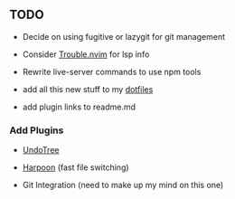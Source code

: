 ## TODO

- Decide on using fugitive or lazygit for git management

- Consider [Trouble.nvim](https://github.com/folke/trouble.nvim) for lsp info

- Rewrite live-server commands to use npm tools

- add all this new stuff to my [dotfiles](https://github.com/bduckdev/.dotfiles)

- add plugin links to readme.md

### Add Plugins

- [UndoTree](https://github.com/mbbill/undotree)

- [Harpoon](https://github.com/ThePrimeagen/harpoon/tree/harpoon2) (fast file switching)

- Git Integration (need to make up my mind on this one)

